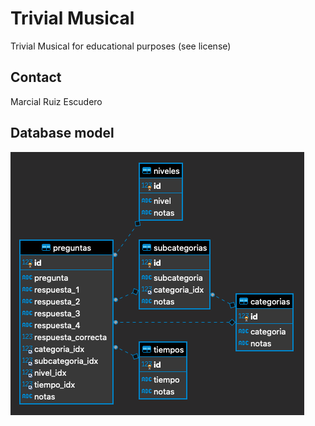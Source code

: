 # Trivial Musical
Trivial Musical for educational purposes (see license)

## Contact
Marcial Ruiz Escudero

## Database model
![](docs/ER.png)

